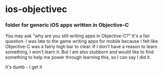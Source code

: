 # ios-objectivec

### folder for generic iOS apps written in Objective-C

You may ask "why are you still writing apps in Objective-C?"
It's a fair question.  I was late to the game writing apps for mobile because I felt like Objective-C was a fairly high bar to clear.  If I don't have a reason to learn something, I won't learn it.  But I am also stubborn and would like to find something to help me power through learning this, so I can say I did it.

It's dumb - I get it
